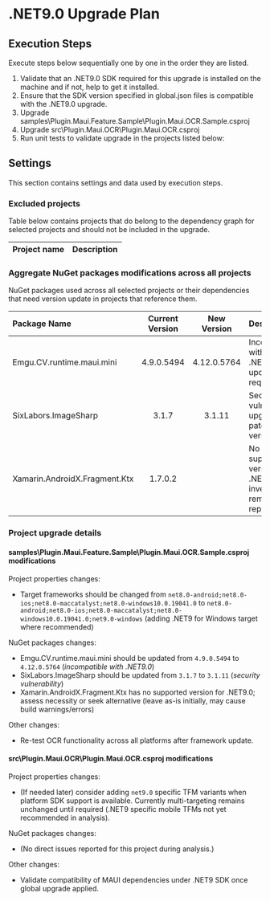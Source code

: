 # .NET9.0 Upgrade Plan

## Execution Steps

Execute steps below sequentially one by one in the order they are listed.

1. Validate that an .NET9.0 SDK required for this upgrade is installed on the machine and if not, help to get it installed.
2. Ensure that the SDK version specified in global.json files is compatible with the .NET9.0 upgrade.
3. Upgrade samples\Plugin.Maui.Feature.Sample\Plugin.Maui.OCR.Sample.csproj
4. Upgrade src\Plugin.Maui.OCR\Plugin.Maui.OCR.csproj
5. Run unit tests to validate upgrade in the projects listed below:

## Settings

This section contains settings and data used by execution steps.

### Excluded projects

Table below contains projects that do belong to the dependency graph for selected projects and should not be included in the upgrade.

| Project name | Description |
|:-----------------------------------------------|:---------------------------:|

### Aggregate NuGet packages modifications across all projects

NuGet packages used across all selected projects or their dependencies that need version update in projects that reference them.

| Package Name | Current Version | New Version | Description |
|:------------------------------------|:-------------------:|:-----------:|:----------------------------------------------|
| Emgu.CV.runtime.maui.mini |4.9.0.5494 |4.12.0.5764 | Incompatible with target .NET9.0; update required |
| SixLabors.ImageSharp |3.1.7 |3.1.11 | Security vulnerability; upgrade to patched version |
| Xamarin.AndroidX.Fragment.Ktx |1.7.0.2 | | No supported version for .NET9.0; investigate removal or replacement |

### Project upgrade details

#### samples\Plugin.Maui.Feature.Sample\Plugin.Maui.OCR.Sample.csproj modifications

Project properties changes:
 - Target frameworks should be changed from `net8.0-android;net8.0-ios;net8.0-maccatalyst;net8.0-windows10.0.19041.0` to `net8.0-android;net8.0-ios;net8.0-maccatalyst;net8.0-windows10.0.19041.0;net9.0-windows` (adding .NET9 for Windows target where recommended)

NuGet packages changes:
 - Emgu.CV.runtime.maui.mini should be updated from `4.9.0.5494` to `4.12.0.5764` (*incompatible with .NET9.0*)
 - SixLabors.ImageSharp should be updated from `3.1.7` to `3.1.11` (*security vulnerability*)
 - Xamarin.AndroidX.Fragment.Ktx has no supported version for .NET9.0; assess necessity or seek alternative (leave as-is initially, may cause build warnings/errors)

Other changes:
 - Re-test OCR functionality across all platforms after framework update.

#### src\Plugin.Maui.OCR\Plugin.Maui.OCR.csproj modifications

Project properties changes:
 - (If needed later) consider adding `net9.0` specific TFM variants when platform SDK support is available. Currently multi-targeting remains unchanged until required (.NET9 specific mobile TFMs not yet recommended in analysis).

NuGet packages changes:
 - (No direct issues reported for this project during analysis.)

Other changes:
 - Validate compatibility of MAUI dependencies under .NET9 SDK once global upgrade applied.
